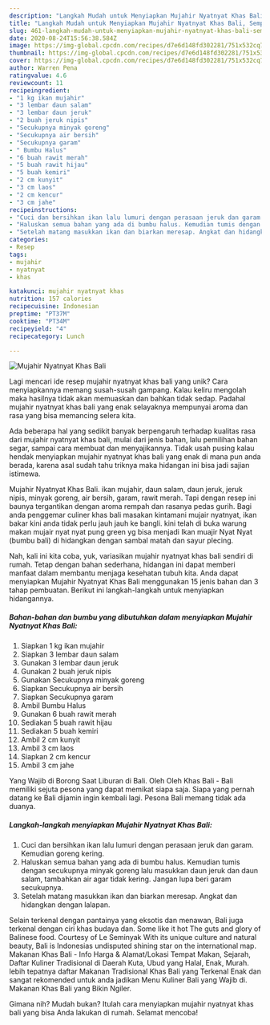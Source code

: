 ```yaml
---
description: "Langkah Mudah untuk Menyiapkan Mujahir Nyatnyat Khas Bali, Sempurna"
title: "Langkah Mudah untuk Menyiapkan Mujahir Nyatnyat Khas Bali, Sempurna"
slug: 461-langkah-mudah-untuk-menyiapkan-mujahir-nyatnyat-khas-bali-sempurna
date: 2020-08-24T15:56:38.584Z
image: https://img-global.cpcdn.com/recipes/d7e6d148fd302281/751x532cq70/mujahir-nyatnyat-khas-bali-foto-resep-utama.jpg
thumbnail: https://img-global.cpcdn.com/recipes/d7e6d148fd302281/751x532cq70/mujahir-nyatnyat-khas-bali-foto-resep-utama.jpg
cover: https://img-global.cpcdn.com/recipes/d7e6d148fd302281/751x532cq70/mujahir-nyatnyat-khas-bali-foto-resep-utama.jpg
author: Warren Pena
ratingvalue: 4.6
reviewcount: 11
recipeingredient:
- "1 kg ikan mujahir"
- "3 lembar daun salam"
- "3 lembar daun jeruk"
- "2 buah jeruk nipis"
- "Secukupnya minyak goreng"
- "Secukupnya air bersih"
- "Secukupnya garam"
- " Bumbu Halus"
- "6 buah rawit merah"
- "5 buah rawit hijau"
- "5 buah kemiri"
- "2 cm kunyit"
- "3 cm laos"
- "2 cm kencur"
- "3 cm jahe"
recipeinstructions:
- "Cuci dan bersihkan ikan lalu lumuri dengan perasaan jeruk dan garam. Kemudian goreng kering."
- "Haluskan semua bahan yang ada di bumbu halus. Kemudian tumis dengan secukupnya minyak goreng lalu masukkan daun jeruk dan daun salam, tambahkan air agar tidak kering. Jangan lupa beri garam secukupnya."
- "Setelah matang masukkan ikan dan biarkan meresap. Angkat dan hidangkan dengan lalapan."
categories:
- Resep
tags:
- mujahir
- nyatnyat
- khas

katakunci: mujahir nyatnyat khas 
nutrition: 157 calories
recipecuisine: Indonesian
preptime: "PT37M"
cooktime: "PT34M"
recipeyield: "4"
recipecategory: Lunch

---
```



![Mujahir Nyatnyat Khas Bali](https://img-global.cpcdn.com/recipes/d7e6d148fd302281/751x532cq70/mujahir-nyatnyat-khas-bali-foto-resep-utama.jpg)

Lagi mencari ide resep mujahir nyatnyat khas bali yang unik? Cara menyiapkannya memang susah-susah gampang. Kalau keliru mengolah maka hasilnya tidak akan memuaskan dan bahkan tidak sedap. Padahal mujahir nyatnyat khas bali yang enak selayaknya mempunyai aroma dan rasa yang bisa memancing selera kita.

Ada beberapa hal yang sedikit banyak berpengaruh terhadap kualitas rasa dari mujahir nyatnyat khas bali, mulai dari jenis bahan, lalu pemilihan bahan segar, sampai cara membuat dan menyajikannya. Tidak usah pusing kalau hendak menyiapkan mujahir nyatnyat khas bali yang enak di mana pun anda berada, karena asal sudah tahu triknya maka hidangan ini bisa jadi sajian istimewa.

Mujahir Nyatnyat Khas Bali. ikan mujahir, daun salam, daun jeruk, jeruk nipis, minyak goreng, air bersih, garam, rawit merah. Tapi dengan resep ini baunya tergantikan dengan aroma rempah dan rasanya pedas gurih. Bagi anda penggemar culiner khas bali masakan kintamani mujair nyatnyat, ikan bakar kini anda tidak perlu jauh jauh ke bangli. kini telah di buka warung makan mujair nyat nyat pung green yg bisa menjadi Ikan muajir Nyat Nyat (bumbu bali) di hidangkan dengan sambal matah dan sayur plecing.


Nah, kali ini kita coba, yuk, variasikan mujahir nyatnyat khas bali sendiri di rumah. Tetap dengan bahan sederhana, hidangan ini dapat memberi manfaat dalam membantu menjaga kesehatan tubuh kita. Anda dapat menyiapkan Mujahir Nyatnyat Khas Bali menggunakan 15 jenis bahan dan 3 tahap pembuatan. Berikut ini langkah-langkah untuk menyiapkan hidangannya.

<!--inarticleads1-->

##### Bahan-bahan dan bumbu yang dibutuhkan dalam menyiapkan Mujahir Nyatnyat Khas Bali:

1. Siapkan 1 kg ikan mujahir
1. Siapkan 3 lembar daun salam
1. Gunakan 3 lembar daun jeruk
1. Gunakan 2 buah jeruk nipis
1. Gunakan Secukupnya minyak goreng
1. Siapkan Secukupnya air bersih
1. Siapkan Secukupnya garam
1. Ambil  Bumbu Halus
1. Gunakan 6 buah rawit merah
1. Sediakan 5 buah rawit hijau
1. Sediakan 5 buah kemiri
1. Ambil 2 cm kunyit
1. Ambil 3 cm laos
1. Siapkan 2 cm kencur
1. Ambil 3 cm jahe


Yang Wajib di Borong Saat Liburan di Bali. Oleh Oleh Khas Bali - Bali memiliki sejuta pesona yang dapat memikat siapa saja. Siapa yang pernah datang ke Bali dijamin ingin kembali lagi. Pesona Bali memang tidak ada duanya. 

<!--inarticleads2-->

##### Langkah-langkah menyiapkan Mujahir Nyatnyat Khas Bali:

1. Cuci dan bersihkan ikan lalu lumuri dengan perasaan jeruk dan garam. Kemudian goreng kering.
1. Haluskan semua bahan yang ada di bumbu halus. Kemudian tumis dengan secukupnya minyak goreng lalu masukkan daun jeruk dan daun salam, tambahkan air agar tidak kering. Jangan lupa beri garam secukupnya.
1. Setelah matang masukkan ikan dan biarkan meresap. Angkat dan hidangkan dengan lalapan.


Selain terkenal dengan pantainya yang eksotis dan menawan, Bali juga terkenal dengan ciri khas budaya dan. Some like it hot The guts and glory of Balinese food. Courtesy of Le Seminyak With its unique culture and natural beauty, Bali is Indonesias undisputed shining star on the international map. Makanan Khas Bali - Info Harga &amp; Alamat/Lokasi Tempat Makan, Sejarah, Daftar Kuliner Tradisional di Daerah Kuta, Ubud yang Halal, Enak, Murah. lebih tepatnya daftar Makanan Tradisional Khas Bali yang Terkenal Enak dan sangat rekomended untuk anda jadikan Menu Kuliner Bali yang Wajib di. Makanan Khas Bali yang Bikin Ngiler. 

Gimana nih? Mudah bukan? Itulah cara menyiapkan mujahir nyatnyat khas bali yang bisa Anda lakukan di rumah. Selamat mencoba!
